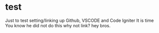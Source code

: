# test
Just to test setting/linking up Github, VSCODE and Code Igniter 
It is time 
You know he did not do this 
why not link?
hey bros.